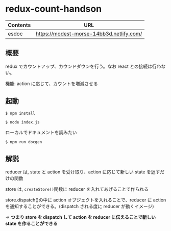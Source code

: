 # redux-count-handson

| Contents | URL                                      |
| -------- | ---------------------------------------- |
| esdoc    | https://modest-morse-14bb3d.netlify.com/ |

## 概要

redux でカウントアップ、カウンドダウンを行う。なお react との接続は行わない。

機能: action に応じて、カウントを増減させる

## 起動

```
$ npm install

$ node index.js
```

ローカルでドキュメントを読みたい

```
$ npm run docgen
```

## 解説

reducer は, state と action を受け取り、action に応じて新しい state を返すだけの関数

store は, `createStore()`関数に reducer を入れてあげることで作られる

store.dispatch()の中に action オブジェクトを入れることで、reducer に action を通知することができる。(dispatch される度に reducer が動くイメージ)

=> **つまり store を dispatch して action を reducer に伝えることで新しい state を作ることができる**

